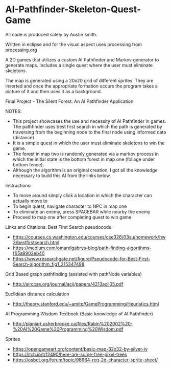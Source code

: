 # AI-Pathfinder-Skeleton-Quest-Game
All code is produced solely by Austin smith. 

Written in eclipse and for the visual aspect uses processing from processing.org

A 2D games that utilizes a custom AI Pathfinder and Markov generator to generate maps. Includes a single quest where the user must eliminate skeletons.

The map is generated using a 20x20 grid of different sprites. They are inserted and once the appropriate formation occurs the program takes a picture of it and then uses it as a background.

 Final Project - The Silent Forest: An AI Pathfinder Application
 
 NOTES:
  - This project showcases the use and necessity of AI Pathfinder in games. 
  	The pathfinder uses best first search in which the path is generated 
  	by traversing from the beginning node to the final node using informed data (distance)
  - It is a simple quest in which the user must eliminate skeletons to win the game.
  - The forest in map two is randomly generated via a markov process in which the
  	initial state is the bottom forest in map one (foliage under bottom fence).
  - Although the algorithm is an original creation, I got all the knowledge necessary to build 
  	this AI from the links below.
  
  
  Instructions:
  - To move around simply click a location in which the character can actually move to 
  - To begin quest, navigate character to NPC in map one
  - To eliminate an enemy, press SPACEBAR while nearby the enemy
  - Proceed to map one after completing quest to win game
  
  
  Links and Citations:
  Best First Search pseudocode
  - https://courses.cs.washington.edu/courses/cse326/03su/homework/hw3/bestfirstsearch.html
  - https://medium.com/omarelgabrys-blog/path-finding-algorithms-f65a8902eb40
  - https://www.researchgate.net/figure/Pseudocode-for-Best-First-Search-algorithm_fig1_315347498  
  
  Grid Based graph pathfinding (assisted with pathNode variables)
  - http://airccse.org/journal/acij/papers/4213acij05.pdf
  
  Euclidean distance calculation
  - http://theory.stanford.edu/~amitp/GameProgramming/Heuristics.html
  
  AI Programming Wisdom Textbook (Basic knowledge of AI Pathfinder)
  - http://planiart.usherbrooke.ca/files/Rabin%202002%20-%20AI%20Game%20Programming%20Wisdom.pdf
  
  Sprites
  - https://opengameart.org/content/basic-map-32x32-by-silver-iv
  - https://itch.io/t/12490/here-are-some-free-pixel-trees
  - https://osbot.org/forum/topic/98964-req-2d-character-sprite-sheet/
